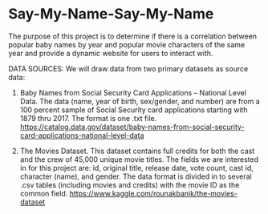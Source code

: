 # Say-My-Name-Say-My-Name
The purpose of this project is to determine if there is a correlation between popular baby names by year and popular movie characters of the same year and provide a dynamic website for users to interact with.

DATA SOURCES:  We will draw data from two primary datasets as source data:
1)	Baby Names from Social Security Card Applications – National Level Data.  The data (name, year of birth, sex/gender, and number) are from a 100 percent sample of Social Security card applications starting with 1879 thru 2017. The format is one .txt file.
https://catalog.data.gov/dataset/baby-names-from-social-security-card-applications-national-level-data

2)	The Movies Dataset.  This dataset contains full credits for both the cast and the crew of 45,000 unique movie titles. The fields we are interested in for this project are:  id, original title, release date, vote count, cast id, character (name), and gender.  The data format is divided in to several .csv tables (including movies and credits) with the movie ID as the common field. 
https://www.kaggle.com/rounakbanik/the-movies-dataset
